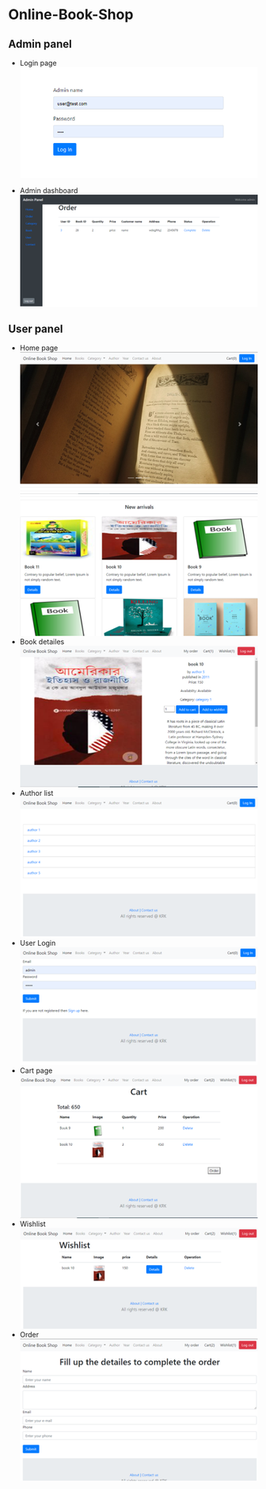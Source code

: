 # Online-Book-Shop
## Admin panel
- Login page   
![Login page](/images/adminlogin.png)

- Admin dashboard   
![Admin dashboard](/images/admindashboard.png)
## User panel
- Home page   
![Home page](/images/home.png)
![Home page](/images/home2.png)
- Book detailes   
![Book detailes](/images/bookdetailes.png)
- Author list   
![Author list](/images/author.png)
- User Login   
![User Login](/images/userlogin.png)
- Cart page    
![Cart page](/images/cart.png)
- Wishlist    
![Wishlist](/images/wishlist.png)
- Order   
![Order](/images/order.png)

